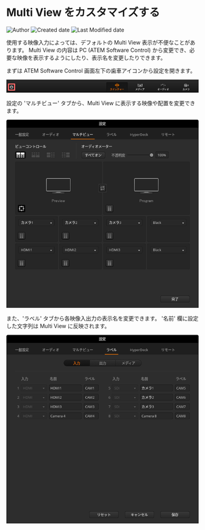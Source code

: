 # Multi View をカスタマイズする

![Author](https://img.shields.io/badge/Author-aKuad-brightgreen)
![Created date](https://img.shields.io/badge/Created-2023%2F09%2F02-blue)
![Last Modified date](https://img.shields.io/badge/Last%20Modified-2023%2F09%2F02-blue)

使用する映像入力によっては、デフォルトの Multi View 表示が不便なことがあります。
Multi View の内容は PC (ATEM Software Control) から変更でき、必要な映像を表示するようにしたり、表示名を変更したりできます。

まずは ATEM Software Control 画面左下の歯車アイコンから設定を開きます。

![ATEM Software Control - Config](./media/atem-sc-config.webp ':size=700')

設定の 'マルチビュー' タブから、Multi View に表示する映像や配置を変更できます。

![Multi View - Position](./media/multiview-position.webp ':size=500')

また、'ラベル' タブから各映像入出力の表示名を変更できます。
'名前' 欄に設定した文字列は Multi View に反映されます。

![Multi View - Label](./media/multiview-lavel.webp ':size=500')
